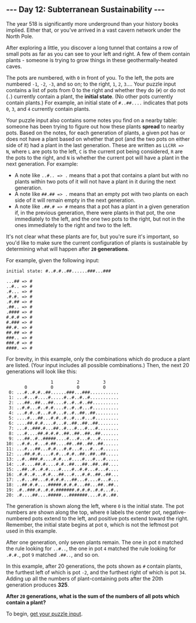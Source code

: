 ## --- Day 12: Subterranean Sustainability ---

The year 518 is significantly more underground than your history books implied.
Either that, or you've arrived in a vast cavern network under the North Pole.

After exploring a little, you discover a long tunnel that contains a row of
small pots as far as you can see to your left and right. A few of them contain
plants - someone is trying to grow things in these geothermally-heated caves.

The pots are numbered, with `0` in front of you. To the left, the pots are
numbered `-1`, `-2`, `-3`, and so on; to the right, `1`, `2`, `3`.... Your
puzzle input contains a list of pots from 0 to the right and whether they do
(`#`) or do not (`.`) currently contain a plant, the **initial state**. (No
other pots currently contain plants.) For example, an initial state of
`#..##....` indicates that pots `0`, `3`, and `4` currently contain plants.

Your puzzle input also contains some notes you find on a nearby table: someone
has been trying to figure out how these plants **spread** to nearby pots. Based
on the notes, for each generation of plants, a given pot has or does not have a
plant based on whether that pot (and the two pots on either side of it) had a
plant in the last generation. These are written as `LLCRR => N`, where `L` are
pots to the left, `C` is the current pot being considered, `R` are the pots to
the right, and `N` is whether the current pot will have a plant in the next
generation. For example:

- A note like `..#.. => .` means that a pot that contains a plant but with no
  plants within two pots of it will not have a plant in it during the next
  generation.
- A note like `##.## => .` means that an empty pot with two plants on each side
  of it will remain empty in the next generation.
- A note like `.##.# => #` means that a pot has a plant in a given generation
  if, in the previous generation, there were plants in that pot, the one
  immediately to the left, and the one two pots to the right, but not in
  the ones immediately to the right and two to the left.

It's not clear what these plants are for, but you're sure it's important, so
you'd like to make sure the current configuration of plants is sustainable by
determining what will happen after **`20` generations**.

For example, given the following input:

```
initial state: #..#.#..##......###...###

...## => #
..#.. => #
.#... => #
.#.#. => #
.#.## => #
.##.. => #
.#### => #
#.#.# => #
#.### => #
##.#. => #
##.## => #
###.. => #
###.# => #
####. => #
```

For brevity, in this example, only the combinations which do produce a plant
are listed. (Your input includes all possible combinations.) Then, the next 20
generations will look like this:

```
                 1         2         3     
       0         0         0         0     
 0: ...#..#.#..##......###...###...........
 1: ...#...#....#.....#..#..#..#...........
 2: ...##..##...##....#..#..#..##..........
 3: ..#.#...#..#.#....#..#..#...#..........
 4: ...#.#..#...#.#...#..#..##..##.........
 5: ....#...##...#.#..#..#...#...#.........
 6: ....##.#.#....#...#..##..##..##........
 7: ...#..###.#...##..#...#...#...#........
 8: ...#....##.#.#.#..##..##..##..##.......
 9: ...##..#..#####....#...#...#...#.......
10: ..#.#..#...#.##....##..##..##..##......
11: ...#...##...#.#...#.#...#...#...#......
12: ...##.#.#....#.#...#.#..##..##..##.....
13: ..#..###.#....#.#...#....#...#...#.....
14: ..#....##.#....#.#..##...##..##..##....
15: ..##..#..#.#....#....#..#.#...#...#....
16: .#.#..#...#.#...##...#...#.#..##..##...
17: ..#...##...#.#.#.#...##...#....#...#...
18: ..##.#.#....#####.#.#.#...##...##..##..
19: .#..###.#..#.#.#######.#.#.#..#.#...#..
20: .#....##....#####...#######....#.#..##.
```

The generation is shown along the left, where `0` is the initial state. The pot
numbers are shown along the top, where `0` labels the center pot,
negative-numbered pots extend to the left, and positive pots extend toward the
right. Remember, the initial state begins at pot `0`, which is not the leftmost
pot used in this example.

After one generation, only seven plants remain. The one in pot `0` matched the
rule looking for `..#..`, the one in pot `4` matched the rule looking for
`.#.#.`, pot `9` matched `.##..`, and so on.

In this example, after 20 generations, the pots shown as `#` contain plants,
the furthest left of which is pot `-2`, and the furthest right of which is pot
`34`. Adding up all the numbers of plant-containing pots after the 20th
generation produces **325**.

**After `20` generations, what is the sum of the numbers of all pots which
contain a plant?**

To begin, [get your puzzle input](input.txt).
